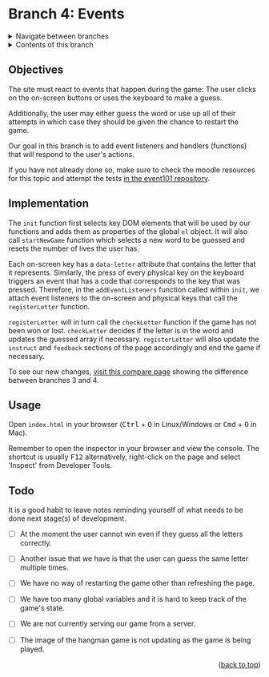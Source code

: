 <div id="top"></div>

<!-- BRANCH TITLE -->

# Branch 4: Events

<!-- Navigation -->
<details>
  <summary>Navigate between branches</summary>  
  <nav class="menu">
    <li><a href="https://github.com/manighahrmani/hangman-in-branches">Intro</a></li>
    <li><a href="https://github.com/portsoc/hangman-in-branches/tree/0">0: Variables</a></li>
    <li><a href="https://github.com/portsoc/hangman-in-branches/tree/1">1: Functions</a></li>
    <li><a href="https://github.com/portsoc/hangman-in-branches/tree/2">2: NPM</a></li>
    <li><a href="https://github.com/portsoc/hangman-in-branches/tree/3">3: DOM</a></li>
    <li>4: Events (this branch)</li>
    <li><a href="https://github.com/portsoc/hangman-in-branches/tree/5">5: Debugging</a></li>
    <li><a href="https://github.com/portsoc/hangman-in-branches/tree/6">6: Canvas</a></li>
    <li><a href="https://github.com/portsoc/hangman-in-branches/tree/7">7: Modularisation</a></li>
    <li><a href="https://github.com/portsoc/hangman-in-branches/tree/8">8: Server Part 1</a></li>
    <li><a href="https://github.com/portsoc/hangman-in-branches/tree/9">9: Server Part 2</a></li>
    <li><a href="https://github.com/portsoc/hangman-in-branches/tree/10">10: Style</a></li>
    <li><a href="https://github.com/portsoc/hangman-in-branches/tree/11">11: Linting</a></li>
    <li><a href="https://github.com/portsoc/hangman-in-branches/tree/12">12: Database</a></li>
    <li><a href="https://github.com/portsoc/hangman-in-branches/tree/13">13: SVG</a></li>
  </nav>
</details>

<!-- TABLE OF CONTENTS -->
<details>
  <summary>Contents of this branch</summary>
  <ol>
    <li><a href="#objectives">Objectives</a></li>
    <li><a href="#implementation">Implementation</a>
    <li><a href="#usage">Usage</a></li>
    <li><a href="#todo">Todo</a></li>
  </ol>
</details>

## Objectives

The site must react to events that happen during the game: The user clicks on the on-screen buttons or uses the keyboard to make a guess.

Additionally, the user may either guess the word or use up all of their attempts in which case they should be given the chance to restart the game.

Our goal in this branch is to add event listeners and handlers (functions) that will respond to the user's actions.

If you have not already done so, make sure to check the moodle resources for this topic and attempt the tests [in the event101 repository](https://github.com/portsoc/events101).

## Implementation

The `init` function first selects key DOM elements that will be used by our functions and adds them as properties of the global `el` object.
It will also call `startNewGame` function which selects a new word to be guessed and resets the number of lives the user has.

Each on-screen key has a `data-letter` attribute that contains the letter that it represents.
Similarly, the press of every physical key on the keyboard triggers an event that has a code that corresponds to the key that was pressed.
Therefore, in the `addEventListeners` function called within `init`, we attach event listeners to the on-screen and physical keys that call the `registerLetter` function.

`registerLetter` will in turn call the `checkLetter` function if the game has not been won or lost.
`checkLetter` decides if the letter is in the word and updates the guessed array if necessary.
`registerLetter` will also update the `instruct` and `feedback` sections of the page accordingly and end the game if necessary.

To see our new changes, [visit this compare page](https://github.com/portsoc/hangman-in-branches/compare/3...4?diff=split) showing the difference between branches 3 and 4.

## Usage

Open `index.html` in your browser (<kbd>Ctrl</kbd> + <kbd>O</kbd> in Linux/Windows or <kbd>Cmd</kbd> + <kbd>O</kbd> in Mac).

Remember to open the inspector in your browser and view the console.
The shortcut is usually <kbd>F12</kbd> alternatively, right-click on the page and select 'Inspect' from Developer Tools.

## Todo

It is a good habit to leave notes reminding yourself of what needs to be done next stage(s) of development.

- [ ] At the moment the user cannot win even if they guess all the letters correctly.

- [ ] Another issue that we have is that the user can guess the same letter multiple times.

- [ ] We have no way of restarting the game other than refreshing the page.

- [ ] We have too many global variables and it is hard to keep track of the game's state.

- [ ] We are not currently serving our game from a server.

- [ ] The image of the hangman game is not updating as the game is being played.

<p align="right">(<a href="#top">back to top</a>)</p>
